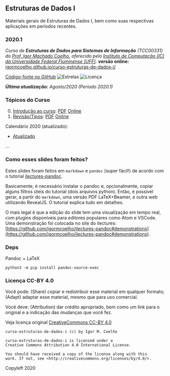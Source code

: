 ## Estruturas de Dados I

Materiais gerais de Estruturas de Dados I, bem como suas respectivas aplicações em períodos recentes.

### 2020.1

_Curso de **Estruturas de Dados para Sistemas de Informação** (TCC00331) do [Prof. Igor Machado Coelho](https://igormcoelho.github.io), oferecido pelo [Instituto de Computação (IC) da Universidade Federal Fluminense (UFF)](http://www.ic.uff.br)._ **versão online:** [igormcoelho.github.io/curso-estruturas-de-dados-i/](https://igormcoelho.github.io/curso-estruturas-de-dados-i/)

[Código-fonte no GitHub](https://github.com/igormcoelho/curso-estruturas-de-dados-i)
![Estrelas](https://img.shields.io/github/stars/igormcoelho/curso-estruturas-de-dados-i)
![Licença](https://img.shields.io/github/license/igormcoelho/curso-estruturas-de-dados-i)

_**Última atualização:** Agosto/2020 (Período 2020.1)_

### Tópicos do Curso

0. [Introdução ao curso](slides/0-intro-curso/0-intro-curso.md): [PDF](slides/0-intro-curso/0-intro-curso.pdf) [Online](https://igormcoelho.github.io/curso-estruturas-de-dados-i/slides/0-intro-curso/index.html)
1. [Revisão/Tipos](slides/1-revisao-tipos/1-revisao-tipos.md): [PDF](slides/1-revisao-tipos/1-revisao-tipos.pdf) [Online](https://igormcoelho.github.io/curso-estruturas-de-dados-i/slides/1-revisao-tipos/index.html)



Calendário 2020 (atualizado):
   - [Atualizado](./files/uff-2020-1-2-calendarios.pdf)

...

### Como esses slides foram feitos?

Estes slides foram feitos em `markdown` e `pandoc` (super fácil!) de acordo com o tutorial [ilectures-pandoc](https://github.com/igormcoelho/ilectures-pandoc).

Basicamente, é necessário instalar o pandoc e, opcionalmente, copiar alguns filtros úteis do tutorial (dois arquivos python). Então, é possível gerar, a partir do `markdown`, uma versão PDF LaTeX+Beamer, e outra web utilizando RevealJS. O tutorial explica tudo em detalhes.

O mais legal é que a edição do slide tem uma visualização em tempo real, com plugins disponíveis para editores populares como Atom e VSCode.
Uma demonstração foi colocada no site do ilectures: [https://github.com/igormcoelho/ilectures-pandoc#demonstrations](https://github.com/igormcoelho/ilectures-pandoc#demonstrations).


### Deps

Pandoc + LaTeX

`python3 -m pip install pandoc-source-exec`

### Licença CC-BY 4.0

Você pode: (Share) copiar e redistribuir esse material em qualquer formato; (Adapt) adaptar esse material, mesmo que para uso comercial.

Você deve: (Attribution) dar crédito apropriado, bem como um link para o original e a indicação das mudanças que você fez.

Veja licença original [CreativeCommons CC-BY 4.0](https://creativecommons.org/licenses/by/4.0/)

```
curso-estruturas-de-dados-i (c) by Igor M. Coelho

curso-estruturas-de-dados-i is licensed under a
Creative Commons Attribution 4.0 International License.

You should have received a copy of the license along with this
work. If not, see <http://creativecommons.org/licenses/by/4.0/>.
```


Copyleft 2020

